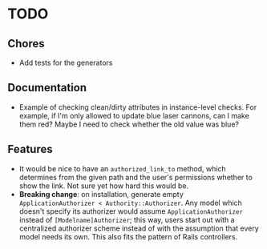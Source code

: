 # TODO

## Chores

- Add tests for the generators

## Documentation

- Example of checking clean/dirty attributes in instance-level checks. For example, if I'm only allowed to update blue laser cannons, can I make them red? Maybe I need to check whether the old value was blue?

## Features

- It would be nice to have an `authorized_link_to` method, which determines from the given path and the user's permissions whether to show the link. Not sure yet how hard this would be.
- **Breaking change**: on installation, generate empty `ApplicationAuthorizer < Authority::Authorizer`. Any model which doesn't specify its authorizer would assume `ApplicationAuthorizer` instead of `[Modelname]Authorizer`; this way, users start out with a centralized authorizer scheme instead of with the assumption that every model needs its own. This also fits the pattern of Rails controllers.
